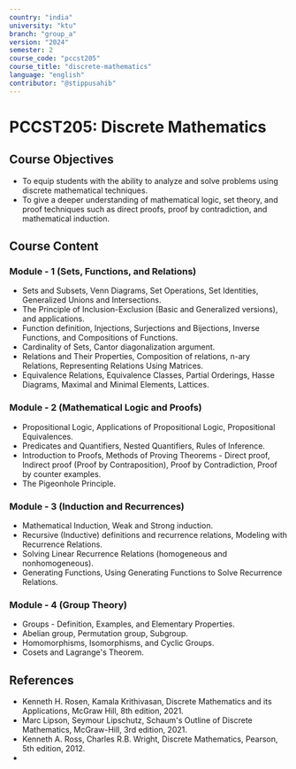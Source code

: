 ```yaml
---
country: "india"
university: "ktu"
branch: "group_a"
version: "2024"
semester: 2
course_code: "pccst205"
course_title: "discrete-mathematics"
language: "english"
contributor: "@stippusahib"
---
```


# PCCST205: Discrete Mathematics

## Course Objectives
* To equip students with the ability to analyze and solve problems using discrete mathematical techniques.
* To give a deeper understanding of mathematical logic, set theory, and proof techniques such as direct proofs, proof by contradiction, and mathematical induction.

## Course Content

### Module - 1 (Sets, Functions, and Relations)
* Sets and Subsets, Venn Diagrams, Set Operations, Set Identities, Generalized Unions and Intersections.
* The Principle of Inclusion-Exclusion (Basic and Generalized versions), and applications. 
* Function definition, Injections, Surjections and Bijections, Inverse Functions, and Compositions of Functions. 
* Cardinality of Sets, Cantor diagonalization argument. 
* Relations and Their Properties, Composition of relations, n-ary Relations, Representing Relations Using Matrices. 
* Equivalence Relations, Equivalence Classes, Partial Orderings, Hasse Diagrams, Maximal and Minimal Elements, Lattices.

### Module - 2 (Mathematical Logic and Proofs)
* Propositional Logic, Applications of Propositional Logic, Propositional Equivalences. 
* Predicates and Quantifiers, Nested Quantifiers, Rules of Inference. 
* Introduction to Proofs, Methods of Proving Theorems - Direct proof, Indirect proof (Proof by Contraposition), Proof by Contradiction, Proof by counter examples. 
* The Pigeonhole Principle.

### Module - 3 (Induction and Recurrences)
* Mathematical Induction, Weak and Strong induction. 
* Recursive (Inductive) definitions and recurrence relations, Modeling with Recurrence Relations. 
* Solving Linear Recurrence Relations (homogeneous and nonhomogeneous). 
* Generating Functions, Using Generating Functions to Solve Recurrence Relations.

### Module - 4 (Group Theory)
* Groups - Definition, Examples, and Elementary Properties. 
* Abelian group, Permutation group, Subgroup. 
* Homomorphisms, Isomorphisms, and Cyclic Groups. 
* Cosets and Lagrange's Theorem.

## References
* Kenneth H. Rosen, Kamala Krithivasan, Discrete Mathematics and its Applications, McGraw Hill, 8th edition, 2021. 
* Marc Lipson, Seymour Lipschutz, Schaum's Outline of Discrete Mathematics, McGraw-Hill, 3rd edition, 2021. 
* Kenneth A. Ross, Charles R.B. Wright, Discrete Mathematics, Pearson, 5th edition, 2012. 
*
